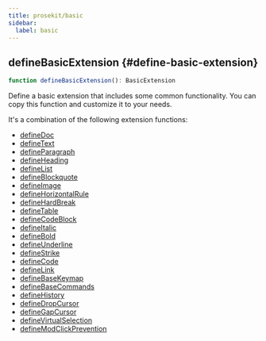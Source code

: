 ```yaml
---
title: prosekit/basic
sidebar:
  label: basic
---
```



## defineBasicExtension {#define-basic-extension}

```ts
function defineBasicExtension(): BasicExtension
```

Define a basic extension that includes some common functionality. You can
copy this function and customize it to your needs.

It's a combination of the following extension functions:

* [defineDoc](extensions/doc.md#define-doc-1)
* [defineText](extensions/text.md#define-text-1)
* [defineParagraph](extensions/paragraph.md#define-paragraph-1)
* [defineHeading](extensions/heading.md#define-heading)
* [defineList](extensions/list.md#define-list)
* [defineBlockquote](extensions/blockquote.md#define-blockquote)
* [defineImage](extensions/image.md#define-image)
* [defineHorizontalRule](extensions/horizontal-rule.md#define-horizontal-rule)
* [defineHardBreak](extensions/hard-break.md#define-hard-break)
* [defineTable](extensions/table.md#define-table)
* [defineCodeBlock](extensions/code-block.md#define-code-block)
* [defineItalic](extensions/italic.md#define-italic)
* [defineBold](extensions/bold.md#define-bold)
* [defineUnderline](extensions/underline.md#define-underline)
* [defineStrike](extensions/strike.md#define-strike)
* [defineCode](extensions/code.md#define-code)
* [defineLink](extensions/link.md#define-link)
* [defineBaseKeymap](core.md#define-base-keymap)
* [defineBaseCommands](core.md#define-base-commands)
* [defineHistory](core.md#define-history)
* [defineDropCursor](extensions/drop-cursor.md#define-drop-cursor)
* [defineGapCursor](extensions/gap-cursor.md#define-gap-cursor)
* [defineVirtualSelection](extensions/virtual-selection.md#define-virtual-selection)
* [defineModClickPrevention](extensions/mod-click-prevention.md#define-mod-click-prevention)
